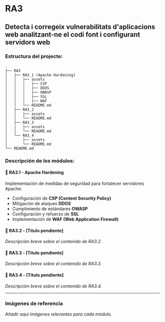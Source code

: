 # RA3

## Detecta i corregeix vulnerabilitats d'aplicacions web analitzant-ne el codi font i configurant servidors web

### Estructura del projecte:

```
.
├── RA3
│   ├── RA3_1 (Apache Hardening)
│   │   ├── assets
│   │   │   ├── CSP
│   │   │   ├── DDOS
│   │   │   ├── OWASP
│   │   │   ├── SSL
│   │   │   ├── WAF
│   │   └── README.md
│   ├── RA3_2
│   │   ├── assets
│   │   └── README.md
│   ├── RA3_3
│   │   ├── assets
│   │   └── README.md
│   └── RA3_4
│       ├── assets
│       └── README.md
└── README.md
```

### Descripción de los módulos:

#### 🔹 **RA3.1 - Apache Hardening**
Implementación de medidas de seguridad para fortalecer servidores Apache:
- Configuración de **CSP (Content Security Policy)**
- Mitigación de ataques **DDOS**
- Cumplimiento de estándares **OWASP**
- Configuración y refuerzo de **SSL**
- Implementación de **WAF (Web Application Firewall)**

#### 🔹 **RA3.2 - [Título pendiente]**
_Descripción breve sobre el contenido de RA3.2._

#### 🔹 **RA3.3 - [Título pendiente]**
_Descripción breve sobre el contenido de RA3.3._

#### 🔹 **RA3.4 - [Título pendiente]**
_Descripción breve sobre el contenido de RA3.4._

---
### Imágenes de referencia
_Añadir aquí imágenes relevantes para cada módulo._

